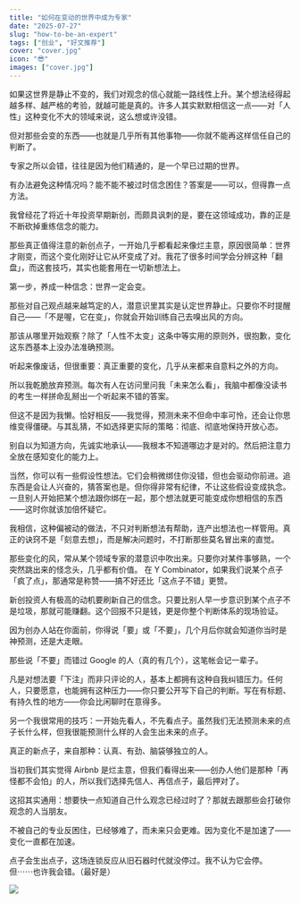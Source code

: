 ```yaml
---
title: "如何在变动的世界中成为专家"
date: "2025-07-27"
slug: "how-to-be-an-expert"
tags: ["创业", "好文推荐"]
cover: "cover.jpg"
icon: "😎"
images: ["cover.jpg"]
---
```

如果这世界是静止不变的，我们对观念的信心就能一路线性上升。某个想法经得起越多样、越严格的考验，就越可能是真的。许多人其实默默相信这一点——对「人性」这种变化不大的领域来说，这么想或许没错。



但对那些会变的东西——也就是几乎所有其他事物——你就不能再这样信任自己的判断了。



专家之所以会错，往往是因为他们精通的，是一个早已过期的世界。



有办法避免这种情况吗？能不能不被过时信念困住？答案是——可以，但得靠一点方法。



我曾经花了将近十年投资早期新创，而颇具讽刺的是，要在这领域成功，靠的正是不断砍掉重练信念的能力。



那些真正值得注意的新创点子，一开始几乎都看起来像烂主意，原因很简单：世界才刚变，而这个变化刚好让它从坏变成了对。我花了很多时间学会分辨这种「翻盘」，而这套技巧，其实也能套用在一切新想法上。



第一步，养成一种信念：世界一定会变。



那些对自己观点越来越笃定的人，潜意识里其实是认定世界静止。只要你不时提醒自己——「不是喔，它在变」，你就会开始训练自己去嗅出风的方向。



那该从哪里开始观察？除了「人性不太变」这条中等实用的原则外，很抱歉，变化这东西基本上没办法准确预测。



听起来像废话，但很重要：真正重要的变化，几乎从来都来自意料之外的方向。



所以我乾脆放弃预测。每次有人在访问里问我「未来怎么看」，我脑中都像没读书的考生一样拼命乱掰出一个听起来不错的答案。



但这不是因为我懒。恰好相反——我觉得，预测未来不但命中率可怜，还会让你思维变得僵硬。与其乱猜，不如选择更实际的策略：彻底、彻底地保持开放心态。



别自以为知道方向，先诚实地承认——我根本不知道哪边才是对的。然后把注意力全放在感知变化的能力上。



当然，你可以有一些假设性想法。它们会稍微绑住你没错，但也会驱动你前进。追东西是会让人兴奋的，猜答案也是。但你得非常有纪律，不让这些假设变成执念。
一旦别人开始把某个想法跟你绑在一起，那个想法就更可能变成你想相信的东西——这时你就该加倍怀疑它。



我相信，这种偏被动的做法，不只对判断想法有帮助，连产出想法也一样管用。真正的诀窍不是「刻意去想」，而是解决问题时，不打断那些莫名冒出来的直觉。



那些变化的风，常从某个领域专家的潜意识中吹出来。只要你对某件事够熟，一个突然跳出来的怪念头，几乎都有价值。
在 Y Combinator，如果我们说某个点子「疯了点」，那通常是称赞——搞不好还比「这点子不错」更赞。



新创投资人有极高的动机要刷新自己的信念。只要比别人早一步意识到某个点子不是垃圾，那就可能赚翻。这个回报不只是钱，更是你整个判断体系的现场验证。



因为创办人站在你面前，你得说「要」或「不要」，几个月后你就会知道你当时是神预测，还是大走眼。



那些说「不要」而错过 Google 的人（真的有几个），这笔帐会记一辈子。



凡是对想法要「下注」而非只评论的人，基本上都拥有这种自我纠错压力。任何人，只要愿意，也能拥有这种压力——你只要公开写下自己的判断。写在有标题、有持久性的地方——你会比闲聊时在意得多。



另一个我很常用的技巧：一开始先看人，不先看点子。虽然我们无法预测未来的点子长什么样，但我很能预测什么样的人会生出未来的点子。



真正的新点子，来自那种：认真、有劲、脑袋够独立的人。



当初我们其实觉得 Airbnb 是烂主意，但我们看得出来——创办人他们是那种「再怪都不会怕」的人，所以我们选择先信人、再信点子，最后押对了。



这招其实通用：想要快一点知道自己什么观念已经过时了？那就去跟那些会打破你观念的人当朋友。



不被自己的专业反困住，已经够难了，而未来只会更难。因为变化不是加速了——变化一直都在加速。



点子会生出点子，这场连锁反应从旧石器时代就没停过。我不认为它会停。
但⋯⋯也许我会错。（最好是）




![](https://prod-files-secure.s3.us-west-2.amazonaws.com/112d0858-5090-4d34-a606-b75eb8d65fd2/46476355-9cf3-4e99-9b7a-3531bc426380/1000202064.png?X-Amz-Algorithm=AWS4-HMAC-SHA256&X-Amz-Content-Sha256=UNSIGNED-PAYLOAD&X-Amz-Credential=ASIAZI2LB46634UDMD6K%2F20250925%2Fus-west-2%2Fs3%2Faws4_request&X-Amz-Date=20250925T204302Z&X-Amz-Expires=3600&X-Amz-Security-Token=IQoJb3JpZ2luX2VjEPP%2F%2F%2F%2F%2F%2F%2F%2F%2F%2FwEaCXVzLXdlc3QtMiJHMEUCICmXhpNRL%2Fckm0gOrOBKWfDf1knTTOK9s3eFU3qERY7iAiEAnbInm1XpYsCr0%2FUZ738%2Bp8A7Iz3IIVLrVRuZRd7wyBIq%2FwMIfBAAGgw2Mzc0MjMxODM4MDUiDEhmjV0Y3ec8FmURCSrcA%2FtC0%2BXbiXthHZgfA%2BPzD9oS9aYassWbwEM6puahMk0KIpQLYrKDSoF2J429REOzeNcKpCKicQupFh3WzTyKnW24slUCJcE89oMSruO2R6mMncijdPmdEPOsv%2BvWr2z%2F8%2F8%2FqpNTg%2BNk9%2B2MuLmzqTJolJ57NsY7CCwrEE9joxe%2BcyXbbtNkaIUH%2F5mOh5zryWhtEP%2BwSkz%2BPzl%2FhfF61njiSWA2g%2B%2FRzpsKDVz4jhka4gXeEi%2Bi23JA5%2BznNJP1%2Bk7lkC56vhg318pgIZoSH5%2FAVTiQbibKA4o%2BQOlqApiZfUFinXvUDmYO04k8KuraejxtAv8hfy%2FWmYOX1cTY75bwmVNQHUuiIJbRDrhtGW5mPH0laOqLpLTttnb25kpJ7VQwZsHnYgDc%2B5%2FvSQ42Dp65iNwr%2BVFgQeLJRwyWQjrwHrUGf%2BycwxY6oL08rnJMbsPH%2F67eZWzXcFcq2XMrHGN5fTfKcJrOfU7devzYfTRzbolOlX4BCTE3tQSXdgrtnpvV2%2FXMCxpXydE12YFnWYZOFppVEttcLRbE4oOnM1zxwnCb7zP6jEzUTeEH4HxdsdwX23LUTEHaKTcvAvAzuTkwPwcboez16Uoij01V7IWfgcZC282HVOL275OkMNmp1sYGOqUBOTxCI7v0gKnXC1p6mZgyHN9q2tKAJr6A6WUNP%2BxrE3zimN26asJPsz53TzIxBu5VaIFKugCAm0WBG40Wq6eh8MftEXcu1nCyG5OZTXbufK2QegG3y75ZWLZRCbyq3WRuBr9gZ8DbcbWAJE0JixlmwWEwkvkO%2BYc525RiCEcqbMcVliH0RJsdqoGEcWPYcqA14c1L8RedD4hQh3WjUGPKgyvR%2F91G&X-Amz-Signature=abd4acc03fd791589ce232c1bd7cce00d9211b9dc65f585a977ae0dfe5781b57&X-Amz-SignedHeaders=host&x-amz-checksum-mode=ENABLED&x-id=GetObject)

